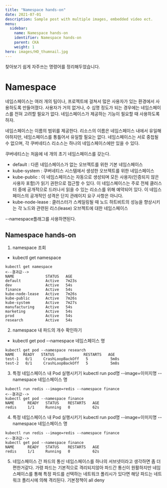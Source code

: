```yaml
---
title: "Namespace hands-on"
date: 2021-07-01
description: Sample post with multiple images, embedded video ect.
menu:
  sidebar:
    name: Namespace hands-on
    identifier: Namespace hands-on
    parent: CKA
    weight: 1
hero: images/HO_thumnail.jpg
---
```

찾아보기 쉽게 자주쓰는 명령어를 정리해두었습니다.
<!--more-->
# Namespace
네임스페이스는 여러 개의 팀이나, 프로젝트에 걸쳐서 많은 사용자가 있는 환경에서 사용하도록 만들어졌다. 사용자가 거의 없거나, 수 십명 정도가 되는 경우에는 네임스페이스를 전혀 고려할 필요가 없다. 네임스페이스가 제공하는 기능이 필요할 때 사용하도록 하자.

네임스페이스는 이름의 범위를 제공한다. 리소스의 이름은 네임스페이스 내에서 유일해야하지만, 네임스페이스를 통틀어서 유일할 필요는 없다. 네임스페이스는 서로 중첩될 수 없으며, 각 쿠버네티스 리소스는 하나의 네임스페이스에만 있을 수 있다.

쿠버네티스는 처음에 네 개의 초기 네임스페이스를 갖는다.

- default : 다른 네임스페이스가 없는 오브젝트를 위한 기본 네임스페이스
- kube-system : 쿠버네티스 시스템에서 생성한 오브젝트를 위한 네임스페이스
- kube-public : 이 네임스페이스는 자동으로 생성되며 모든 사용자(인증되지 않은 사용자 포함)가 읽기 권한으로 접근할 수 있다. 이 네임스페이스는 주로 전체 클러스터 중에 공개적으로 드러나서 읽을 수 있는 리소스를 위해 예약되어 있다. 이 네임스페이스의 공개적인 성격은 단지 관례이지 요구 사항은 아니다.
- kube-node-lease : 클러스터가 스케일링될 때 노드 하트비트의 성능을 향상시키는 각 노드와 관련된 리스(lease) 오브젝트에 대한 네임스페이스

--namespace플래그를 사용하면된다.
## Namespace hands-on
1. namespace 조회
- kubectl get namespace
```
kubectl get namespace
<--결과값-->
NAME              STATUS   AGE
default           Active   7m23s
dev               Active   54s
finance           Active   54s
kube-node-lease   Active   7m26s
kube-public       Active   7m26s
kube-system       Active   7m27s
manufacturing     Active   54s
marketing         Active   54s
prod              Active   54s
research          Active   54s
```
2. namespace 내 파드의 개수 확인하기
- kubectl get pod --namespace 네임스페이스 명
```
kubectl get pod --namespace research
NAME    READY   STATUS             RESTARTS   AGE
test-1   0/1     CrashLoopBackOff   5          5m8s
test-2   0/1     CrashLoopBackOff   5          5m8s
```

3. 특정 네임스페이스 내 Pod 실행시키기
kubectl run pod명 --image=이미지명 --namespace 네임스페이스 명
```
kubectl run redis --image=redis --namespace finance
<--결과값-->      
kubectl get pod --namespace finance 
NAME      READY   STATUS    RESTARTS   AGE
redis     1/1     Running   0          62s
```
4. 특정 네임스페이스 내 Pod 실행시키기
kubectl run pod명 --image=이미지명 --namespace 네임스페이스 명
```
kubectl run redis --image=redis --namespace finance
<--결과값-->
kubectl get pod --namespace finance 
NAME      READY   STATUS    RESTARTS   AGE
redis     1/1     Running   0          62s
```

5. 네임스페이스 간 파드의 통신
네임스페이스를 하나의 서브넷이라고 생각하면 좀 더 편한거같다.
가령 파드는 기본적으로 격리되지않아 파드간 통신이 원활하지만 네임스페이스를 통해 특정 파드를 선택하는 네트워크 폴리시가 있다면 해당 파드는 네트워크 폴리시에 의해 격리된다. 기본정책이 all deny